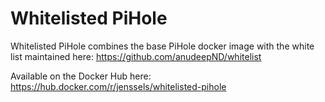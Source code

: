 # Whitelisted PiHole
Whitelisted PiHole combines the base PiHole docker image with the white list maintained here: https://github.com/anudeepND/whitelist

Available on the Docker Hub here: https://hub.docker.com/r/jenssels/whitelisted-pihole